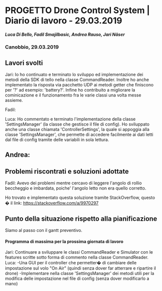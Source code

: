 # PROGETTO Drone Control System | Diario di lavoro - 29.03.2019
##### Luca Di Bello, Fadil Smajilbasic, Andrea Rauso, Jari Näser
### Canobbio, 29.03.2019

## Lavori svolti

Jari:
Io ho continuato e terminato lo sviluppo ed implementazione dei metodi della SDK di tello nella classe CommandReader.
Inoltre ho anche implementato la risposta via pacchetto UDP ai metodi getter che finiscono per '?' ad esempio: 'battery?'.
Infine ho contribuito a migliorare la cominicazione e il funzionamento fra le varie classi una volta messe assieme.

Fadil:

Luca:
Ho commentato e terminato l'implementazione della classe 'SettingsManager' (la classe che gestisce il file di config). Ho sviluppato anche una classe chiamata 'ControllerSettings', la quale si appoggia alla classe 'SettingsManager', che permette di accedere facilmente ai dati letti dal file di config tramite delle variabili
in sola lettura.

Andrea:
-

## Problemi riscontrati e soluzioni adottate
Fadil:
Avevo dei problemi mentre cercavo di leggere l'angolo di rollio beccheggio e imbardata, poiche' l'angolo letto non era quello corretto.

Ho trovato e implementato questa soluzione tramite StackOverflow, questo � il link: https://stackoverflow.com/a/9970297

## Punto della situazione rispetto alla pianificazione
Siamo al passo con il gantt preventivo.

#### Programma di massima per la prossima giornata di lavoro
Jari:
Continuare a sviluppare le classi CommandReader e Simulator con le features scritte sotto forma di commento nella classe CommandReader.
Luca:
-Una GUI per il controller che permetter� di cambiare delle impostazione sul volo "On Air" (quindi senza dover far atterrare e ripartire il drone)
-Implementare nella classe 'SettingsManager' dei metodi utili per la modifica delle impostazione nel file di config (senza dover modificarlo a mano)
